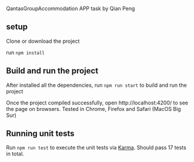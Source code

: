 QantasGroupAccommodation APP task by Qian Peng

## setup

Clone or download the project

run ```npm install```

## Build and run the project

After installed all the dependencies, run ```npm run start``` to build and run the project

Once the project compiled successfully, open http://localhost:4200/ to see the page on browsers. Tested in Chrome, Firefox and Safari (MacOS Big Sur)

## Running unit tests

Run ```npm run test``` to execute the unit tests via [Karma](https://karma-runner.github.io). Should pass 17 tests in total.
